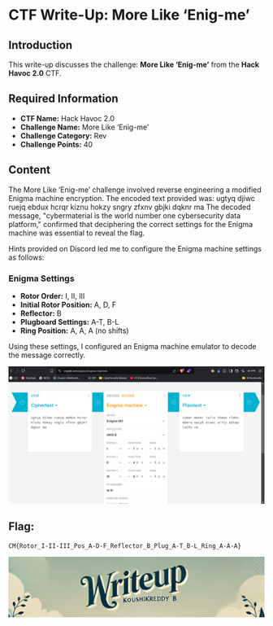 # CTF Write-Up: More Like ‘Enig-me’

## Introduction

This write-up discusses the challenge: **More Like ‘Enig-me’** from the **Hack Havoc 2.0** CTF.

## Required Information

- **CTF Name:** Hack Havoc 2.0
- **Challenge Name:** More Like ‘Enig-me’
- **Challenge Category:** Rev
- **Challenge Points:** 40

## Content
The More Like ‘Enig-me’ challenge involved reverse engineering a modified Enigma machine encryption. The encoded text provided was:
ugtyq djiwc ruejq ebdux hcrqr kiznu hokzy sngry zfxnv gbjki dqknr ma
The decoded message, "cybermaterial is the world number one cybersecurity data platform," confirmed that deciphering the correct settings for the Enigma machine was essential to reveal the flag.

Hints provided on Discord led me to configure the Enigma machine settings as follows:

### Enigma Settings
- **Rotor Order:** I, II, III
- **Initial Rotor Position:** A, D, F
- **Reflector:** B
- **Plugboard Settings:** A-T, B-L
- **Ring Position:** A, A, A (no shifts)

Using these settings, I configured an Enigma machine emulator to decode the message correctly.

![](src\images\19.png)

## Flag: 
    CM{Rotor_I-II-III_Pos_A-D-F_Reflector_B_Plug_A-T_B-L_Ring_A-A-A}
               


![CTF Writeup by KoushikReddyB](src\images\Credits.png)